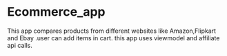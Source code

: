 # Ecommerce_app
This app compares products from different websites like Amazon,Flipkart and Ebay .user can add items in cart. this app uses viewmodel and affiliate api calls.
